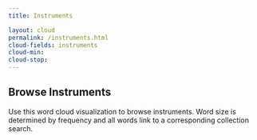 ```yaml
---
title: Instruments

layout: cloud
permalink: /instruments.html
cloud-fields: instruments
cloud-min:
cloud-stop:
---
```


## Browse Instruments

Use this word cloud visualization to browse instruments.
Word size is determined by frequency and all words link to a corresponding collection search.